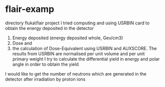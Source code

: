 # flair-examp
directory fluka\flair project
I tried computing and using USRBIN card to obtain the energy deposited in the detector
1) Energy deposited (energy deposited whole, Gev/cm3)
2) Dose and 
3) the calculation of Dose-Equivalent using USRBIN and AUXSCORE. 
The results from USRBIN are normalised per unit volume and per unit primary weight
I try to calculate the differential yield in energy and polar angle in order to obtain the yield 

I would like to get the number of neutrons which are generated in the detector after irradiation by proton ions

